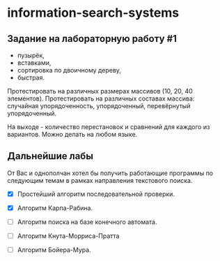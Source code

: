 # information-search-systems

## Задание на лабораторную работу #1 

* пузырёк, 
* вставками, 
* сортировка по двоичному дереву, 
* быстрая.

Протестировать на различных размерах массивов (10, 20, 40 элементов). Протестировать на различных составах массива: случайная упорядоченность, упорядоченный, перевёрнутый упорядоченный.

На выходе - количество перестановок и сравнений для каждого из вариантов.
Можно делать на любом языке.

## Дальнейшие лабы

От Вас и однополчан хотел бы получить работающие программы по следующим темам в рамках направления текстового поиска.
 
* [x] Простейший алгоритм последовательной проверки.

* [x] Алгоритм Карпа-Рабина.

* [ ] Алгоритм поиска на базе конечного автомата.

* [ ] Алгоритм Кнута-Морриса-Пратта

* [ ] Алгоритм Бойера-Мура.